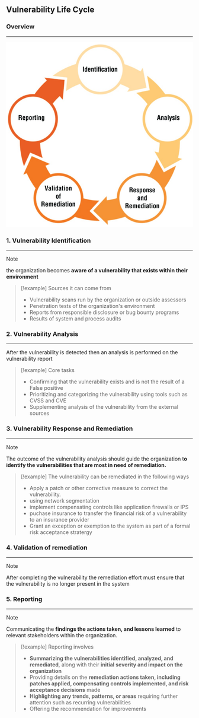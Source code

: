 ## Vulnerability Life Cycle

### Overview 
---
![Pasted image 20250924131134.png](../../images/Pasted%20image%2020250924131134.png)

### 1. Vulnerability Identification 
---
>[!note]
>the organization becomes **aware of a vulnerability that exists within their environment**

>[!example] Sources it can come from 
>- Vulnerability scans run by the organization or outside assessors
>- Penetration tests of the organization's environment
>- Reports from responsible disclosure or bug bounty programs
>- Results of system and process audits

### 2. Vulnerability Analysis 
---
After the vulnerability is detected then an analysis is performed on the vulnerability report 

>[!example] Core tasks 
>- Confirming that the vulnerability exists and is not the result of a False positive
>- Prioritizing and categorizing the vulnerability using tools such as CVSS and CVE 
>- Supplementing analysis of the vulnerability from the external sources 


### 3. Vulnerability Response and Remediation 
---
>[!note]
>The outcome of the vulnerability analysis should guide the organization t**o identify the vulnerabilities that are most in need of remediation.**

>[!example] The vulnerability can be remediated in the following ways 
>- Apply a patch or other corrective measure to correct the vulnerability.
>- using network segmentation 
>- implement compensating controls like application firewalls or IPS
>- puchase insurance to transfer the financial risk of a vulnerability to an insurance provider 
>- Grant an exception or exemption to the system as part of a formal risk acceptance stratergy 


### 4. Validation of remediation 
---
>[!note]
>After completing the vulnerability the remediation effort must ensure that the vulnerability is no longer present in the system 


### 5. Reporting
---
>[!note]
>Communicating the **findings the actions taken, and lessons learned** to relevant stakeholders within the organization.

>[!example] Reporting involves 
>- **Summarizing the vulnerabilities identified, analyzed, and remediated**, along with their **initial severity and impact on the organization**
>- Providing details on the **remediation actions taken, including patches applied, compensating controls implemented, and risk acceptance decisions** made
>- **Highlighting any trends, patterns, or areas** requiring further attention such as recurring vulnerabilities 
>- Offering the recommendation for improvements 
